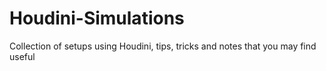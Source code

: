 # Houdini-Simulations
Collection of setups using Houdini, tips, tricks and notes that you may find useful
